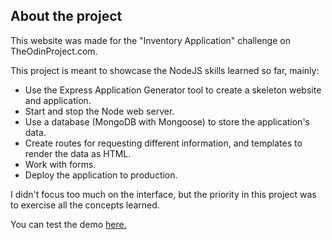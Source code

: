## About the project

This website was made for the "Inventory Application" challenge on TheOdinProject.com.

This project is meant to showcase the NodeJS skills learned so far, mainly:

- Use the Express Application Generator tool to create a skeleton website and application.
- Start and stop the Node web server.
- Use a database (MongoDB with Mongoose) to store the application's data.
- Create routes for requesting different information, and templates to render the data as HTML.
- Work with forms.
- Deploy the application to production.

I didn't focus too much on the interface, but the priority in this project was to exercise all the concepts learned.

You can test the demo [here.](https://top-inventory-app-4h4i.onrender.com)
